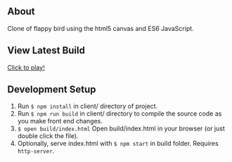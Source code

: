 About
--
Clone of flappy bird using the html5 canvas and ES6 JavaScript.

View Latest Build
--
[Click to play!](https://pkrisko.github.io/flappy-bird/public/index.html)

Development Setup
--
1. Run `$ npm install` in client/ directory of project.
2. Run `$ npm run build` in client/ directory to compile the source code as you make front end changes.
3. `$ open build/index.html` Open build/index.html in your browser (or just double click the file).
4. Optionally, serve index.html with `$ npm start` in build folder. Requires `http-server`.
